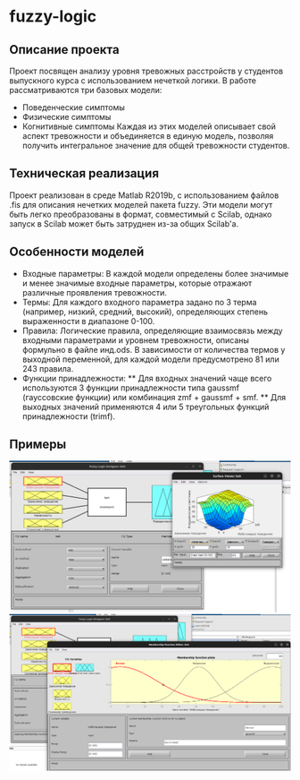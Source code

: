# fuzzy-logic

## Описание проекта
Проект посвящен анализу уровня тревожных расстройств у студентов выпускного курса с использованием нечеткой логики. В работе рассматриваются три базовых модели:

- Поведенческие симптомы
- Физические симптомы
- Когнитивные симптомы
Каждая из этих моделей описывает свой аспект тревожности и объединяется в единую модель, позволяя получить интегральное значение для общей тревожности студентов.

## Техническая реализация
Проект реализован в среде Matlab R2019b, с использованием файлов .fis для описания нечетких моделей пакета fuzzy. Эти модели могут быть легко преобразованы в формат, совместимый с Scilab, однако запуск в Scilab может быть затруднен из-за общих Scilab'а.

## Особенности моделей
- Входные параметры: В каждой модели определены более значимые и менее значимые входные параметры, которые отражают различные проявления тревожности.
- Термы: Для каждого входного параметра задано по 3 терма (например, низкий, средний, высокий), определяющих степень выраженности в диапазоне 0-100.
- Правила: Логические правила, определяющие взаимосвязь между входными параметрами и уровнем тревожности, описаны формульно в файле инд.ods. В зависимости от количества термов у выходной переменной, для каждой модели предусмотрено 81 или 243 правила.
- Функции принадлежности:
** Для входных значений чаще всего используются 3 функции принадлежности типа gaussmf (гауссовские функции) или комбинация zmf + gaussmf + smf.
** Для выходных значений применяются 4 или 5 треугольных функций принадлежности (trimf).

## Примеры
<img width="800px" src="https://github.com/wybin4/fuzzy-logic/blob/main/surface_example.png"/><img width="800px" src="https://github.com/wybin4/fuzzy-logic/blob/main/terms_example.png"/>
